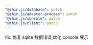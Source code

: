 ```yaml
---
"@zhin.js/database": patch
"@zhin.js/adapter-process": patch
"@zhin.js/console": patch
"@zhin.js/client": patch
---
```


fix: 修复 sqlite 数据错误;优化 console 展示
